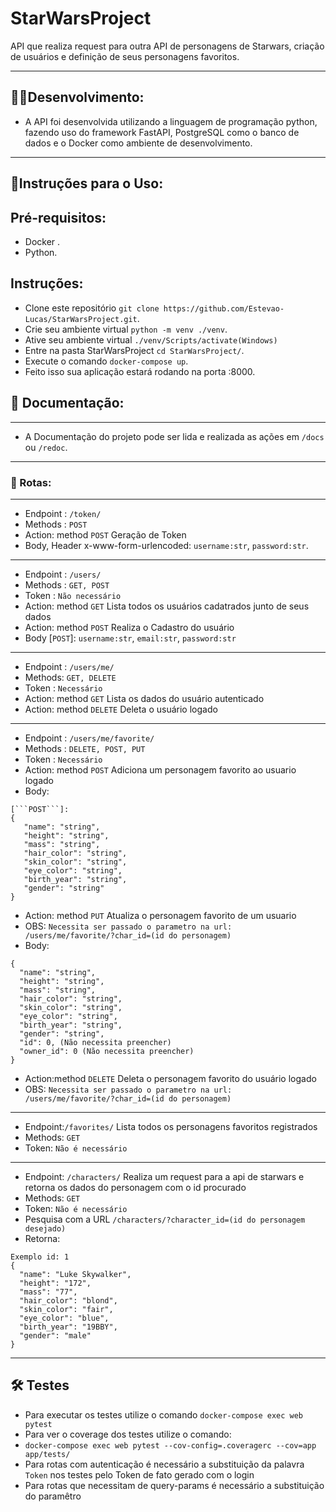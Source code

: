 # StarWarsProject
API que realiza request para outra API de personagens de Starwars, criação de usuários e definição de seus personagens favoritos.
***
## 🐱‍💻Desenvolvimento:
* A API foi desenvolvida utilizando a linguagem de programação python, fazendo uso do framework FastAPI, PostgreSQL como o banco de dados e o Docker como ambiente de desenvolvimento.
***
## 🧾Instruções para o Uso:
## **Pré-requisitos:**
* Docker .
* Python.
## **Instruções**:
* Clone este repositório ```git clone https://github.com/Estevao-Lucas/StarWarsProject.git```.
* Crie seu ambiente virtual ```python -m venv ./venv```.
* Ative seu ambiente virtual ```./venv/Scripts/activate(Windows)```
* Entre na pasta StarWarsProject ```cd StarWarsProject/```.
* Execute o comando ```docker-compose up```.
* Feito isso sua aplicação estará rodando na porta :8000.

## 📕 Documentação:
***
* A Documentação do projeto pode ser lida e realizada as ações em ```/docs``` ou ```/redoc```.
***
### 🚀 Rotas:
***
* Endpoint : ```/token/```
* Methods : ```POST```
* Action: method ```POST``` Geração de Token
* Body, Header x-www-form-urlencoded: ```username:str```, ```password:str```.
***
* Endpoint : ```/users/```
* Methods : ```GET, POST```
* Token : ```Não necessário```
* Action: method ```GET``` Lista todos os usuários cadatrados junto de seus dados
* Action: method ```POST``` Realiza o Cadastro do usuário
* Body [```POST```]: ```username:str```, ```email:str```, ```password:str```
***
* Endpoint : ```/users/me/```
* Methods: ```GET, DELETE```
* Token : ```Necessário```
* Action: method ```GET``` Lista os dados do usuário autenticado
* Action: method ```DELETE``` Deleta o usuário logado
***
* Endpoint : ```/users/me/favorite/```
* Methods : ```DELETE, POST, PUT```
* Token : ```Necessário```
* Action: method ```POST``` Adiciona um personagem favorito ao usuario logado
* Body:
 ```
 [```POST```]:
 {
    "name": "string",
    "height": "string",
    "mass": "string",
    "hair_color": "string",
    "skin_color": "string",
    "eye_color": "string",
    "birth_year": "string",
    "gender": "string"
}
```
* Action: method ```PUT``` Atualiza o personagem favorito de um usuario
* OBS: ```Necessita ser passado o parametro na url: /users/me/favorite/?char_id=(id do personagem)```
* Body:
```
{
  "name": "string",
  "height": "string",
  "mass": "string",
  "hair_color": "string",
  "skin_color": "string",
  "eye_color": "string",
  "birth_year": "string",
  "gender": "string",
  "id": 0, (Não necessita preencher)
  "owner_id": 0 (Não necessita preencher)
}
```
* Action:method ```DELETE``` Deleta o personagem favorito do usuário logado
* OBS: ```Necessita ser passado o parametro na url: /users/me/favorite/?char_id=(id do personagem)```
***
* Endpoint:```/favorites/``` Lista todos os personagens favoritos registrados
* Methods: ```GET```
* Token: ```Não é necessário```
***
* Endpoint: ```/characters/``` Realiza um request para a api de starwars e retorna os dados do personagem com o id procurado
* Methods: ```GET```
* Token: ```Não é necessário```
* Pesquisa com a URL ```/characters/?character_id=(id do personagem desejado)```
* Retorna:
```
Exemplo id: 1
{
  "name": "Luke Skywalker",
  "height": "172",
  "mass": "77",
  "hair_color": "blond",
  "skin_color": "fair",
  "eye_color": "blue",
  "birth_year": "19BBY",
  "gender": "male"
}
```
***
## 🛠 Testes
* Para executar os testes utilize o comando ```docker-compose exec web pytest```
* Para ver o coverage dos testes utilize o comando:
*  ```docker-compose exec web pytest --cov-config=.coveragerc --cov=app app/tests/ ```
* Para rotas com autenticação é necessário a substituição da palavra ```Token``` nos testes pelo Token de fato gerado com o login
* Para rotas que necessitam de query-params é necessário a substituição do paramêtro
